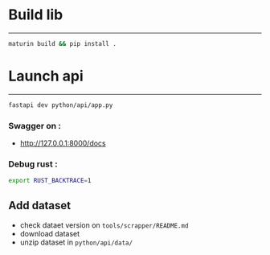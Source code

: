 # Build lib

---

```bash
maturin build && pip install .
```

# Launch api

---

```bash
fastapi dev python/api/app.py
```

### Swagger on :

- http://127.0.0.1:8000/docs

### Debug rust :

```bash
export RUST_BACKTRACE=1
```

## Add dataset

- check dataet version on `tools/scrapper/README.md`
- download dataset
- unzip dataset in `python/api/data/`